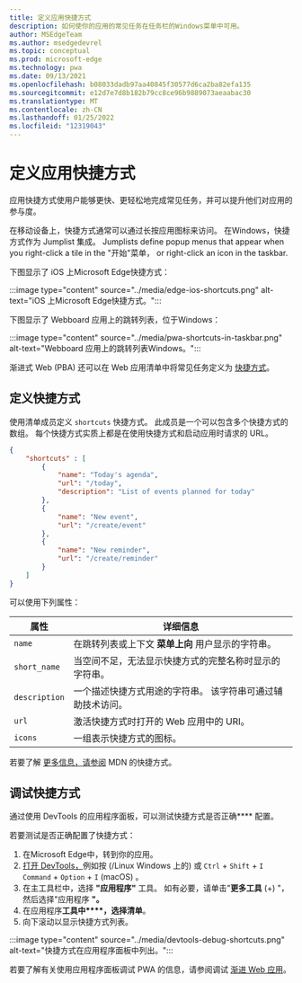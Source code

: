 ```yaml
---
title: 定义应用快捷方式
description: 如何使你的应用的常见任务在任务栏的Windows菜单中可用。
author: MSEdgeTeam
ms.author: msedgedevrel
ms.topic: conceptual
ms.prod: microsoft-edge
ms.technology: pwa
ms.date: 09/13/2021
ms.openlocfilehash: b08033dadb97aa40845f30577d6ca2ba82efa135
ms.sourcegitcommit: e12d7e7d8b182b79cc8ce96b9889073aeaabac30
ms.translationtype: MT
ms.contentlocale: zh-CN
ms.lasthandoff: 01/25/2022
ms.locfileid: "12319043"
---
```

# <a name="define-app-shortcuts"></a>定义应用快捷方式

应用快捷方式使用户能够更快、更轻松地完成常见任务，并可以提升他们对应用的参与度。

在移动设备上，快捷方式通常可以通过长按应用图标来访问。  在Windows，快捷方式作为 Jumplist 集成。  Jumplists define popup menus that appear when you right-click a tile in the "开始"菜单， or right-click an icon in the taskbar.

下图显示了 iOS 上Microsoft Edge快捷方式：

:::image type="content" source="../media/edge-ios-shortcuts.png" alt-text="iOS 上Microsoft Edge快捷方式。":::

下图显示了 Webboard 应用上的跳转列表，位于Windows：

:::image type="content" source="../media/pwa-shortcuts-in-taskbar.png" alt-text="Webboard 应用上的跳转列表Windows。":::

渐进式 Web (PBA) 还可以在 Web 应用清单中将常见任务定义为 [快捷方式](./web-app-manifests.md)。


<!-- ====================================================================== -->
## <a name="define-shortcuts"></a>定义快捷方式

使用清单成员定义 `shortcuts` 快捷方式。  此成员是一个可以包含多个快捷方式的数组。  每个快捷方式实质上都是在使用快捷方式和启动应用时请求的 URL。

```json
{
    "shortcuts" : [
        {
            "name": "Today's agenda",
            "url": "/today",
            "description": "List of events planned for today"
        },
        {
            "name": "New event",
            "url": "/create/event"
        },
        {
            "name": "New reminder",
            "url": "/create/reminder"
        }
    ]
}
```

可以使用下列属性：

| 属性 | 详细信息 |
|---|---|
| `name` | 在跳转列表或上下文 **菜单上向** 用户显示的字符串。 |
| `short_name` | 当空间不足，无法显示快捷方式的完整名称时显示的字符串。 |
| `description` | 一个描述快捷方式用途的字符串。  该字符串可通过辅助技术访问。 |
| `url` | 激活快捷方式时打开的 Web 应用中的 URI。 |
| `icons` | 一组表示快捷方式的图标。 |

若要了解 [更多信息，请参阅](https://developer.mozilla.org/docs/Web/Manifest/shortcuts) MDN 的快捷方式。


<!-- ====================================================================== -->
## <a name="debug-shortcuts"></a>调试快捷方式

通过使用 DevTools 的应用程序面板，可以测试快捷方式是否正确**** 配置。

若要测试是否正确配置了快捷方式：

1.   在Microsoft Edge中，转到你的应用。
1.   [打开 DevTools，](../../devtools-guide-chromium/open/index.md)例如按 (/Linux Windows 上的) 或 `Ctrl` + `Shift` + `I` `Command` + `Option` + `I` (macOS) 。
1.   在主工具栏中，选择 **"应用程序"** 工具。  如有必要，请单击"**更多工具** (+) "，然后选择"应用程序 **"。**
1.   在应用程序**工具中****，选择清单**。
1.   向下滚动以显示快捷方式列表。

:::image type="content" source="../media/devtools-debug-shortcuts.png" alt-text="快捷方式在应用程序面板中列出。":::

若要了解有关使用应用程序面板调试 PWA 的信息，请参阅调试 [渐进 Web 应用](../../devtools-guide-chromium/progressive-web-apps/index.md)。
